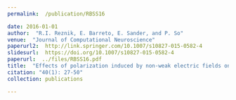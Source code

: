 ```yaml
---
permalink:  /publication/RBSS16

date: 2016-01-01
author:  "R.I. Reznik, E. Barreto, E. Sander, and P. So"
venue:  "Journal of Computational Neuroscience"
paperurl2:  http://link.springer.com/10.1007/s10827-015-0582-4
slidesurl:  https://doi.org/10.1007/s10827-015-0582-4
paperurl:  ../files/RBSS16.pdf
title:  "Effects of polarization induced by non-weak electric fields on the excitability of elongated neurons with active dendrites"
citation: "40(1): 27-50"
collection: publications

---
```

